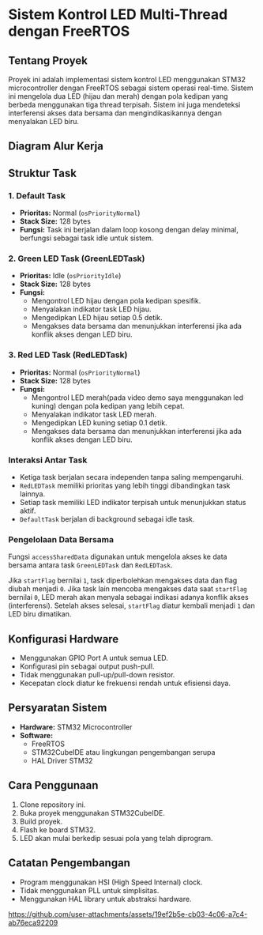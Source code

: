 # Sistem Kontrol LED Multi-Thread dengan FreeRTOS

## Tentang Proyek
Proyek ini adalah implementasi sistem kontrol LED menggunakan STM32 microcontroller dengan FreeRTOS sebagai sistem operasi real-time. Sistem ini mengelola dua LED (hijau dan merah) dengan pola kedipan yang berbeda menggunakan tiga thread terpisah. Sistem ini juga mendeteksi interferensi akses data bersama dan mengindikasikannya dengan menyalakan LED biru.

## Diagram Alur Kerja
<!-- Tambahkan diagram alur kerja jika diperlukan -->

## Struktur Task

### 1. Default Task
- **Prioritas:** Normal (`osPriorityNormal`)
- **Stack Size:** 128 bytes
- **Fungsi:** Task ini berjalan dalam loop kosong dengan delay minimal, berfungsi sebagai task idle untuk sistem.

### 2. Green LED Task (GreenLEDTask)
- **Prioritas:** Idle (`osPriorityIdle`)
- **Stack Size:** 128 bytes
- **Fungsi:** 
  - Mengontrol LED hijau dengan pola kedipan spesifik.
  - Menyalakan indikator task LED hijau.
  - Mengedipkan LED hijau setiap 0.5 detik.
  - Mengakses data bersama dan menunjukkan interferensi jika ada konflik akses dengan LED biru.

### 3. Red LED Task (RedLEDTask)
- **Prioritas:** Normal (`osPriorityNormal`)
- **Stack Size:** 128 bytes
- **Fungsi:** 
  - Mengontrol LED merah(pada video demo saya menggunakan led kuning) dengan pola kedipan yang lebih cepat.
  - Menyalakan indikator task LED merah.
  - Mengedipkan LED kuning setiap 0.1 detik.
  - Mengakses data bersama dan menunjukkan interferensi jika ada konflik akses dengan LED biru.

### Interaksi Antar Task
- Ketiga task berjalan secara independen tanpa saling mempengaruhi.
- `RedLEDTask` memiliki prioritas yang lebih tinggi dibandingkan task lainnya.
- Setiap task memiliki LED indikator terpisah untuk menunjukkan status aktif.
- `DefaultTask` berjalan di background sebagai idle task.

### Pengelolaan Data Bersama
Fungsi `accessSharedData` digunakan untuk mengelola akses ke data bersama antara task `GreenLEDTask` dan `RedLEDTask`. 

Jika `startFlag` bernilai `1`, task diperbolehkan mengakses data dan flag diubah menjadi `0`. Jika task lain mencoba mengakses data saat `startFlag` bernilai `0`, LED merah akan menyala sebagai indikasi adanya konflik akses (interferensi). Setelah akses selesai, `startFlag` diatur kembali menjadi `1` dan LED biru dimatikan.

## Konfigurasi Hardware
- Menggunakan GPIO Port A untuk semua LED.
- Konfigurasi pin sebagai output push-pull.
- Tidak menggunakan pull-up/pull-down resistor.
- Kecepatan clock diatur ke frekuensi rendah untuk efisiensi daya.

## Persyaratan Sistem
- **Hardware:** STM32 Microcontroller
- **Software:**
  - FreeRTOS
  - STM32CubeIDE atau lingkungan pengembangan serupa
  - HAL Driver STM32

## Cara Penggunaan
1. Clone repository ini.
2. Buka proyek menggunakan STM32CubeIDE.
3. Build proyek.
4. Flash ke board STM32.
5. LED akan mulai berkedip sesuai pola yang telah diprogram.

## Catatan Pengembangan
- Program menggunakan HSI (High Speed Internal) clock.
- Tidak menggunakan PLL untuk simplisitas.
- Menggunakan HAL library untuk abstraksi hardware.




https://github.com/user-attachments/assets/19ef2b5e-cb03-4c06-a7c4-ab76eca92209


